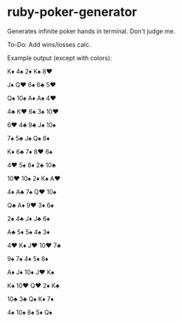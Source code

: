 # ruby-poker-generator

Generates infinite poker hands in terminal. Don't judge me.

To-Do: Add wins/losses calc.

Example output (except with colors):

   K♦    4♠    2♦    K♠    8♥


   J♦    Q♥    6♠    6♣    5♥


   Q♠   10♠    A♦    A♠    4♥


   4♣    K♥    6♠    3♠   10♥


   6♥    4♣    9♣    J♠   10♠


   7♠    5♣    J♠    Q♠    6♦


   K♦    6♣    7♦    8♥    6♠


   4♥    5♠    8♦    2♣   10♣


  10♥   10♠    2♦    K♠    A♥


   4♦    A♣    7♠    Q♥   10♠


   Q♣    A♦    9♥    3♦    6♠


   2♠    4♣    J♦    J♣    6♠


   A♣    5♦    5♠    4♠    3♦


   4♥    K♦    J♥   10♥    7♣


   9♠    7♠    4♦    5♦    8♦


   A♦    J♦   10♦    J♥    K♠


   K♠   10♥    Q♥    2♦    K♣


  10♣    3♣    Q♠    K♦    7♦


   4♠   10♠    8♠    5♦    Q♠
